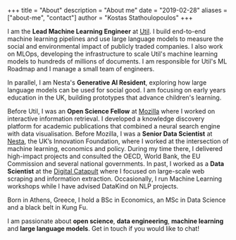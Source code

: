 +++
title = "About"
description = "About me"
date = "2019-02-28"
aliases = ["about-me", "contact"]
author = "Kostas Stathoulopoulos"
+++

I am the **Lead Machine Learning Engineer** at [Util](https://www.util.co/). I build end-to-end machine learning pipelines and use large language models to measure the social and environmental impact of publicly traded companies. I also work on MLOps, developing the infrastructure to scale Util's machine learning models to hundreds of millions of documents. I am responsible for Util's ML Roadmap and I manage a small team of engineers.

In parallel, I am Nesta's **Generative AI Resident**, exploring how large language models can be used for social good. I am focusing on early years education in the UK, building prototypes that advance children's learning.

Before Util, I was an **Open Science Fellow** at [Mozilla](https://www.mozilla.org/) where I worked on interactive information retrieval. I developed a knowledge discovery platform for academic publications that combined a neural search engine with data visualisation. Before Mozilla, I was a **Senior Data Scientist** at [Nesta](https://www.nesta.org.uk/), the UK’s Innovation Foundation, where I worked at the intersection of machine learning, economics and policy. During my time there, I delivered high-impact projects and consulted the OECD, World Bank, the EU Commission and several national governments. In past, I worked as a **Data Scientist** at the [Digital Catapult](https://www.digicatapult.org.uk/) where I focused on large-scale web scraping and information extraction. Occasionally, I run Machine Learning workshops while I have advised DataKind on NLP projects.

Born in Athens, Greece, I hold a BSc in Economics, an MSc in Data Science and a black belt in Kung Fu.

I am passionate about **open science**, **data engineering**, **machine learning** and **large language models**. Get in touch if you would like to chat!
